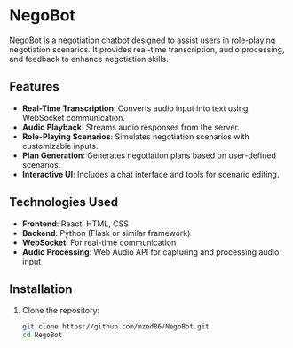 # NegoBot

NegoBot is a negotiation chatbot designed to assist users in role-playing negotiation scenarios. It provides real-time transcription, audio processing, and feedback to enhance negotiation skills.

## Features

- **Real-Time Transcription**: Converts audio input into text using WebSocket communication.
- **Audio Playback**: Streams audio responses from the server.
- **Role-Playing Scenarios**: Simulates negotiation scenarios with customizable inputs.
- **Plan Generation**: Generates negotiation plans based on user-defined scenarios.
- **Interactive UI**: Includes a chat interface and tools for scenario editing.

## Technologies Used

- **Frontend**: React, HTML, CSS
- **Backend**: Python (Flask or similar framework)
- **WebSocket**: For real-time communication
- **Audio Processing**: Web Audio API for capturing and processing audio input

## Installation

1. Clone the repository:
   ```bash
   git clone https://github.com/mzed86/NegoBot.git
   cd NegoBot